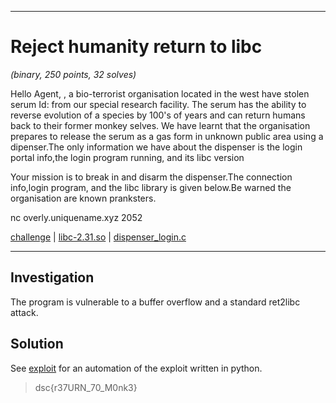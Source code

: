 ___
# Reject humanity return to libc
_(binary, 250 points, 32 solves)_

Hello Agent,
<REDACTED>, a bio-terrorist organisation located in the west have stolen serum Id:<Redacted> from our special research facility.
The serum has the ability to reverse evolution of a species by 100's of years and can return humans back to their former monkey selves.
We have learnt that the organisation prepares to release the serum as a gas form in unknown public area using a dipenser.The only information we have about the dispenser is the login portal info,the login program running, and its libc version

Your mission is to break in and disarm the dispenser.The connection info,login program, and the libc library is given below.Be warned the organisation are known pranksters.

nc overly.uniquename.xyz 2052 

[challenge](./challenge) | [libc-2.31.so](./lib/x86_64-linux-gnu/libc-2.31.so) | [dispenser_login.c](./dispenser_login.c)
___

## Investigation
The program is vulnerable to a buffer overflow and a standard ret2libc attack.

## Solution
See [exploit](./exploit.py) for an automation of the exploit written in python.

> dsc{r37URN_70_M0nk3}
